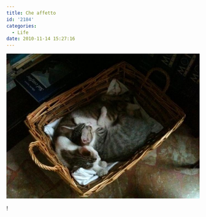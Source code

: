 ```yaml
---
title: Che affetto
id: '2184'
categories:
  - Life
date: 2010-11-14 15:27:16
---
```


![image](/images/2021/08/20101114-0224181.jpg)

!
